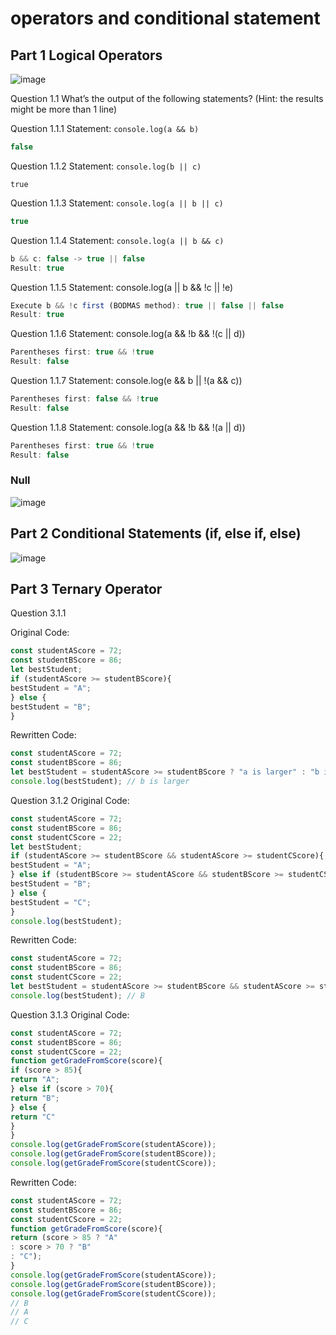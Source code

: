# operators and conditional statement

## Part 1 Logical Operators

![image](https://user-images.githubusercontent.com/89834315/170851709-c89d2ae2-298d-411b-8680-049919b6de79.png)

Question 1.1 What’s the output of the following statements? (Hint: the results might be more than 1 line)

Question 1.1.1
Statement: `console.log(a && b)`
```js
false
```

Question 1.1.2
Statement: `console.log(b || c)`
```
true
```

Question 1.1.3
Statement: `console.log(a || b || c)`
```js
true
```

Question 1.1.4
Statement: `console.log(a || b && c)`
```js
b && c: false -> true || false
Result: true
```

Question 1.1.5
Statement: console.log(a || b && !c || !e)
```js
Execute b && !c first (BODMAS method): true || false || false
Result: true
```

Question 1.1.6
Statement: console.log(a && !b && !(c || d))
```js
Parentheses first: true && !true
Result: false
```

Question 1.1.7
Statement: console.log(e && b || !(a && c))
```js
Parentheses first: false && !true
Result: false
```

Question 1.1.8
Statement: console.log(a && !b && !(a || d))
```js
Parentheses first: true && !true
Result: false
```

### Null

![image](https://user-images.githubusercontent.com/89834315/170851802-b6c0c447-4f60-480f-98fc-e20ba614e615.png)

## Part 2 Conditional Statements (if, else if, else)

![image](https://user-images.githubusercontent.com/89834315/170851821-c4e7f534-3661-453d-a291-a70f6e558f74.png)

## Part 3 Ternary Operator

Question 3.1.1

Original Code:
```js
const studentAScore = 72;
const studentBScore = 86;
let bestStudent;
if (studentAScore >= studentBScore){
bestStudent = "A";
} else {
bestStudent = "B";
}
```

Rewritten Code:
```js
const studentAScore = 72;
const studentBScore = 86;
let bestStudent = studentAScore >= studentBScore ? "a is larger" : "b is larger";
console.log(bestStudent); // b is larger
```

Question 3.1.2
Original Code:
```js
const studentAScore = 72;
const studentBScore = 86;
const studentCScore = 22;
let bestStudent;
if (studentAScore >= studentBScore && studentAScore >= studentCScore){
bestStudent = "A";
} else if (studentBScore >= studentAScore && studentBScore >= studentCScore){
bestStudent = "B";
} else {
bestStudent = "C";
}
console.log(bestStudent);
```

Rewritten Code:
```js
const studentAScore = 72;
const studentBScore = 86;
const studentCScore = 22;
let bestStudent = studentAScore >= studentBScore && studentAScore >= studentCScore ? "A" : studentBScore >= studentAScore && studentBScore >= studentCScore ? "B" : "C";
console.log(bestStudent); // B
```

Question 3.1.3
Original Code:
```js
const studentAScore = 72;
const studentBScore = 86;
const studentCScore = 22;
function getGradeFromScore(score){
if (score > 85){
return "A";
} else if (score > 70){
return "B";
} else {
return "C"
}
}
console.log(getGradeFromScore(studentAScore));
console.log(getGradeFromScore(studentBScore));
console.log(getGradeFromScore(studentCScore));
```

Rewritten Code:
```js
const studentAScore = 72;
const studentBScore = 86;
const studentCScore = 22;
function getGradeFromScore(score){
return (score > 85 ? "A"
: score > 70 ? "B"
: "C");
}
console.log(getGradeFromScore(studentAScore));
console.log(getGradeFromScore(studentBScore));
console.log(getGradeFromScore(studentCScore));
// B
// A
// C
```
